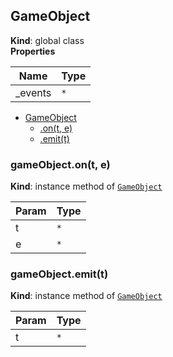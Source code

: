 <a name="GameObject"></a>

## GameObject
**Kind**: global class  
**Properties**

| Name | Type |
| --- | --- |
| _events | <code>\*</code> | 


* [GameObject](#GameObject)
    * [.on(t, e)](#GameObject+on)
    * [.emit(t)](#GameObject+emit)

<a name="GameObject+on"></a>

### gameObject.on(t, e)
**Kind**: instance method of [<code>GameObject</code>](#GameObject)  

| Param | Type |
| --- | --- |
| t | <code>\*</code> | 
| e | <code>\*</code> | 

<a name="GameObject+emit"></a>

### gameObject.emit(t)
**Kind**: instance method of [<code>GameObject</code>](#GameObject)  

| Param | Type |
| --- | --- |
| t | <code>\*</code> | 

